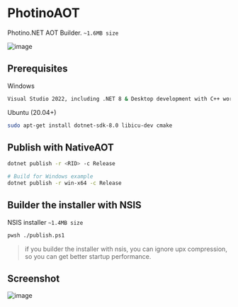 # PhotinoAOT

Photino.NET AOT Builder. `~1.6MB size`

![image](https://user-images.githubusercontent.com/32838371/221382001-e7129318-38f6-4ada-814a-e44dd38d6733.png)

## Prerequisites

Windows

```bash
Visual Studio 2022, including .NET 8 & Desktop development with C++ workload.
```

Ubuntu (20.04+)

```bash
sudo apt-get install dotnet-sdk-8.0 libicu-dev cmake
```

## Publish with NativeAOT

```bash
dotnet publish -r <RID> -c Release

# Build for Windows example
dotnet publish -r win-x64 -c Release
```

## Builder the installer with NSIS

NSIS installer `~1.4MB size`

```bash
pwsh ./publish.ps1
```

> if you builder the installer with nsis, you can ignore upx compression, so you can get better startup performance.

## Screenshot

![image](https://user-images.githubusercontent.com/32838371/220255518-13192476-e7a4-41b4-b9eb-37e62376b736.png)
